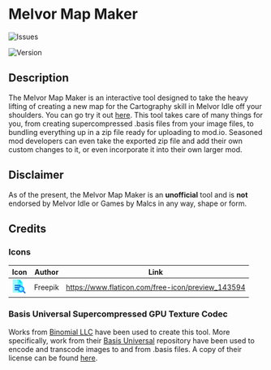 # Melvor Map Maker

![Issues](https://img.shields.io/github/issues/Draedon123/Melvor-Map-Maker)

<!-- ![License](https://img.shields.io/github/license/Draedon123/Melvor-Map-Maker) -->

![Version](https://img.shields.io/github/package-json/v/draedon123/Melvor-Map-Maker)

## Description

The Melvor Map Maker is an interactive tool designed to take the heavy lifting of creating a new map for the Cartography skill in Melvor Idle off your shoulders. You can go try it out [here](https://draedon123.github.io/Melvor-Map-Maker/). This tool takes care of many things for you, from creating supercompressed .basis files from your image files, to bundling everything up in a zip file ready for uploading to mod.io. Seasoned mod developers can even take the exported zip file and add their own custom changes to it, or even incorporate it into their own larger mod.

## Disclaimer

As of the present, the Melvor Map Maker is an **unofficial** tool and is **not** endorsed by Melvor Idle or Games by Malcs in any way, shape or form.

## Credits

### Icons

| Icon                                                              | Author  | Link                                              |
| ----------------------------------------------------------------- | ------- | ------------------------------------------------- |
| <img src="static/preview.png" style="width: 2em; height: 2em;" /> | Freepik | https://www.flaticon.com/free-icon/preview_143594 |

### Basis Universal Supercompressed GPU Texture Codec

Works from [Binomial LLC](https://github.com/BinomialLLC) have been used to create this tool. More specifically, work from their [Basis Universal](https://github.com/BinomialLLC/basis_universal) repository have been used to encode and transcode images to and from .basis files. A copy of their license can be found [here](https://github.com/BinomialLLC/basis_universal/blob/master/LICENSE).
